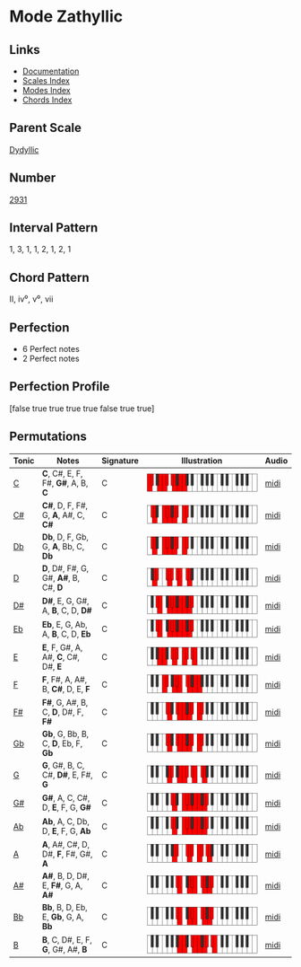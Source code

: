 # Mode Zathyllic

## Links

- [Documentation](README.md)
- [Scales Index](Scales.md)
- [Modes Index](Modes.md)
- [Chords Index](Chords.md)

## Parent Scale

[Dydyllic](ScaleDydyllic.md)

## Number

[2931](https://ianring.com/musictheory/scales/2931)

## Interval Pattern

1, 3, 1, 1, 2, 1, 2, 1

## Chord Pattern

II, iv⁰, v⁰, vii

## Perfection

- 6 Perfect notes
- 2 Perfect notes

## Perfection Profile

[false true true true true false true true]

## Permutations

| Tonic | Notes | Signature | Illustration | Audio |
|-------|-------|-----------|--------------|-------|
| [C](ModeCNaturalZathyllic.md) | **C**, C#, E, F, F#, **G#**, A, B, **C** | C | ![CNaturalZathyllic](ModeCNaturalZathyllic.png) | [midi](https://github.com/edipermadi/music/blob/main/docs/ModeCNaturalZathyllic.mid?raw=true) |
| [C#](ModeCSharpZathyllic.md) | **C#**, D, F, F#, G, **A**, A#, C, **C#** | C | ![CSharpZathyllic](ModeCSharpZathyllic.png) | [midi](https://github.com/edipermadi/music/blob/main/docs/ModeCSharpZathyllic.mid?raw=true) |
| [Db](ModeDFlatZathyllic.md) | **Db**, D, F, Gb, G, **A**, Bb, C, **Db** | C | ![DFlatZathyllic](ModeDFlatZathyllic.png) | [midi](https://github.com/edipermadi/music/blob/main/docs/ModeDFlatZathyllic.mid?raw=true) |
| [D](ModeDNaturalZathyllic.md) | **D**, D#, F#, G, G#, **A#**, B, C#, **D** | C | ![DNaturalZathyllic](ModeDNaturalZathyllic.png) | [midi](https://github.com/edipermadi/music/blob/main/docs/ModeDNaturalZathyllic.mid?raw=true) |
| [D#](ModeDSharpZathyllic.md) | **D#**, E, G, G#, A, **B**, C, D, **D#** | C | ![DSharpZathyllic](ModeDSharpZathyllic.png) | [midi](https://github.com/edipermadi/music/blob/main/docs/ModeDSharpZathyllic.mid?raw=true) |
| [Eb](ModeEFlatZathyllic.md) | **Eb**, E, G, Ab, A, **B**, C, D, **Eb** | C | ![EFlatZathyllic](ModeEFlatZathyllic.png) | [midi](https://github.com/edipermadi/music/blob/main/docs/ModeEFlatZathyllic.mid?raw=true) |
| [E](ModeENaturalZathyllic.md) | **E**, F, G#, A, A#, **C**, C#, D#, **E** | C | ![ENaturalZathyllic](ModeENaturalZathyllic.png) | [midi](https://github.com/edipermadi/music/blob/main/docs/ModeENaturalZathyllic.mid?raw=true) |
| [F](ModeFNaturalZathyllic.md) | **F**, F#, A, A#, B, **C#**, D, E, **F** | C | ![FNaturalZathyllic](ModeFNaturalZathyllic.png) | [midi](https://github.com/edipermadi/music/blob/main/docs/ModeFNaturalZathyllic.mid?raw=true) |
| [F#](ModeFSharpZathyllic.md) | **F#**, G, A#, B, C, **D**, D#, F, **F#** | C | ![FSharpZathyllic](ModeFSharpZathyllic.png) | [midi](https://github.com/edipermadi/music/blob/main/docs/ModeFSharpZathyllic.mid?raw=true) |
| [Gb](ModeGFlatZathyllic.md) | **Gb**, G, Bb, B, C, **D**, Eb, F, **Gb** | C | ![GFlatZathyllic](ModeGFlatZathyllic.png) | [midi](https://github.com/edipermadi/music/blob/main/docs/ModeGFlatZathyllic.mid?raw=true) |
| [G](ModeGNaturalZathyllic.md) | **G**, G#, B, C, C#, **D#**, E, F#, **G** | C | ![GNaturalZathyllic](ModeGNaturalZathyllic.png) | [midi](https://github.com/edipermadi/music/blob/main/docs/ModeGNaturalZathyllic.mid?raw=true) |
| [G#](ModeGSharpZathyllic.md) | **G#**, A, C, C#, D, **E**, F, G, **G#** | C | ![GSharpZathyllic](ModeGSharpZathyllic.png) | [midi](https://github.com/edipermadi/music/blob/main/docs/ModeGSharpZathyllic.mid?raw=true) |
| [Ab](ModeAFlatZathyllic.md) | **Ab**, A, C, Db, D, **E**, F, G, **Ab** | C | ![AFlatZathyllic](ModeAFlatZathyllic.png) | [midi](https://github.com/edipermadi/music/blob/main/docs/ModeAFlatZathyllic.mid?raw=true) |
| [A](ModeANaturalZathyllic.md) | **A**, A#, C#, D, D#, **F**, F#, G#, **A** | C | ![ANaturalZathyllic](ModeANaturalZathyllic.png) | [midi](https://github.com/edipermadi/music/blob/main/docs/ModeANaturalZathyllic.mid?raw=true) |
| [A#](ModeASharpZathyllic.md) | **A#**, B, D, D#, E, **F#**, G, A, **A#** | C | ![ASharpZathyllic](ModeASharpZathyllic.png) | [midi](https://github.com/edipermadi/music/blob/main/docs/ModeASharpZathyllic.mid?raw=true) |
| [Bb](ModeBFlatZathyllic.md) | **Bb**, B, D, Eb, E, **Gb**, G, A, **Bb** | C | ![BFlatZathyllic](ModeBFlatZathyllic.png) | [midi](https://github.com/edipermadi/music/blob/main/docs/ModeBFlatZathyllic.mid?raw=true) |
| [B](ModeBNaturalZathyllic.md) | **B**, C, D#, E, F, **G**, G#, A#, **B** | C | ![BNaturalZathyllic](ModeBNaturalZathyllic.png) | [midi](https://github.com/edipermadi/music/blob/main/docs/ModeBNaturalZathyllic.mid?raw=true) |
